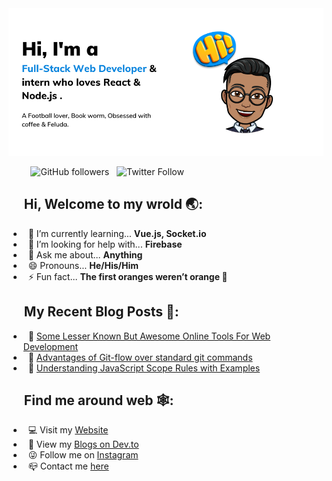 <img src="https://raw.githubusercontent.com/Soumya-Dey/Soumya-Dey/master/readme-banner.png" width="740" alt="banner that says Soumya Dey"/>

&nbsp;&nbsp;&nbsp;&nbsp;&nbsp;&nbsp;&nbsp;&nbsp; ![GitHub followers](https://img.shields.io/github/followers/Soumya-Dey?style=social)&nbsp;&nbsp; ![Twitter Follow](https://img.shields.io/twitter/follow/soumyadey2001?style=social)

## &nbsp;&nbsp;&nbsp;&nbsp; Hi, Welcome to my wrold 🌏:
- &nbsp; 🌱 I’m currently learning... **Vue.js, Socket.io**
- &nbsp; 🤔 I’m looking for help with... **Firebase**
- &nbsp; 💬 Ask me about... **Anything**
- &nbsp; 😄 Pronouns... **He/His/Him** 
- &nbsp; ⚡ Fun fact... **The first oranges weren’t orange 🍊**

## &nbsp;&nbsp;&nbsp;&nbsp; My Recent Blog Posts 📓:
- &nbsp; 🔨 [Some Lesser Known But Awesome Online Tools For Web Development](https://dev.to/soumyadey/some-lesser-known-but-awesome-online-tools-for-web-development-10fa)
- &nbsp; 🚥 [Advantages of Git-flow over standard git commands](https://dev.to/soumyadey/git-flow-over-standard-git-commands-1kl7)
- &nbsp; 🔭 [Understanding JavaScript Scope Rules with Examples](https://dev.to/soumyadey/understanding-javascript-scope-rules-2bod)

## &nbsp;&nbsp;&nbsp;&nbsp; Find me around web 🕸:
- &nbsp; 💻 Visit my [Website](https://soumya-dey.github.io/)
- &nbsp; 📝 View my [Blogs on Dev.to](https://dev.to/soumyadey)
- &nbsp; 😜 Follow me on [Instagram](https://www.instagram.com/soumya_sl/)
- &nbsp; 📪 Contact me [here](mailto:soumyadey200@hotmail.com)
<br/>
